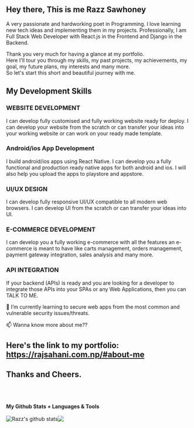 <div class="banner__container"><div class="banner__container__texts"><h2>Hey there, <span>This is me Razz Sawhoney</span></h2><p>A very passionate and hardworking poet in Programming. I love learning new tech ideas and implementing them in my projects. Professionally, I am Full Stack Web Developer with React.js in the Frontend and Django in the Backend.</p><div class="short__info"><p>Thank you very much for having a glance at my portfolio.<br> Here I'll tour you through my skills, my past projects, my achievements, my goal, my future plans, my interests and many more.<br>So let's start this short and beautiful journey with me.</p></div></div></div>

## My Development Skills

### WEBSITE DEVELOPMENT
I can develop fully customised and fully working website ready for deploy. I can develop your website from the scratch or can transfer your ideas into your working website or can work on your ready made template.


### Android/ios App Development
I build android/ios apps using React Native.
I can develop you a fully functional and production ready native apps for both android and ios. I will also help you upload the apps to playstore and appstore.


### UI/UX DESIGN
I can develop fully responsive UI/UX compatible to all modern web browsers. I can develop UI from the scratch or can transfer your ideas into UI.


### E-COMMERCE DEVELOPMENT
I can develop you a fully working e-commerce with all the features an e-commerce is meant to have like carts management, orders management, payment gateway integration, sales analysis and many more.


### API INTEGRATION
If your backend (APIs) is ready and you are looking for a developer to integrate those APIs into your SPAs or any Web Applications, then you can TALK TO ME.

🌱 I’m currently learning to secure web apps from the most common and vulnerable security issues/threats.

📫 Wanna know more about me?? 
## Here's the link to my portfolio:  https://rajsahani.com.np/#about-me
  

## Thanks and Cheers.

<br/>
<br/>

**My Github Stats + Languages & Tools** <br/><br/>
<img align="center" src="https://github-readme-stats.vercel.app/api?username=rajsawhoney&custom_title=Razz Sawhoney&show_icons=true&include_all_commits=true&count_private=true&theme=default" alt="Razz's github stats" /><img align="center" src="https://github-readme-stats.vercel.app/api/top-langs/?username=rajsawhoney&layout=compact&theme=default" />
